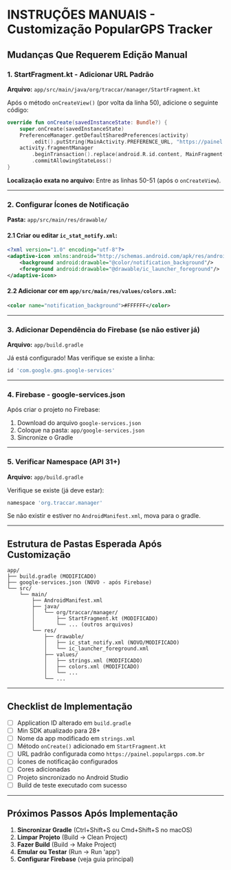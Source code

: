 # INSTRUÇÕES MANUAIS - Customização PopularGPS Tracker

## Mudanças Que Requerem Edição Manual

### 1. StartFragment.kt - Adicionar URL Padrão

**Arquivo:** `app/src/main/java/org/traccar/manager/StartFragment.kt`

Após o método `onCreateView()` (por volta da linha 50), adicione o seguinte código:

```kotlin
override fun onCreate(savedInstanceState: Bundle?) {
    super.onCreate(savedInstanceState)
    PreferenceManager.getDefaultSharedPreferences(activity)
        .edit().putString(MainActivity.PREFERENCE_URL, "https://painel.populargps.com.br").apply()
    activity.fragmentManager
        .beginTransaction().replace(android.R.id.content, MainFragment())
        .commitAllowingStateLoss()
}
```

**Localização exata no arquivo:** Entre as linhas 50-51 (após o `onCreateView`).

---

### 2. Configurar Ícones de Notificação

**Pasta:** `app/src/main/res/drawable/`

#### 2.1 Criar ou editar `ic_stat_notify.xml`:

```xml
<?xml version="1.0" encoding="utf-8"?>
<adaptive-icon xmlns:android="http://schemas.android.com/apk/res/android">
    <background android:drawable="@color/notification_background"/>
    <foreground android:drawable="@drawable/ic_launcher_foreground"/>
</adaptive-icon>
```

#### 2.2 Adicionar cor em `app/src/main/res/values/colors.xml`:

```xml
<color name="notification_background">#FFFFFF</color>
```

---

### 3. Adicionar Dependência do Firebase (se não estiver já)

**Arquivo:** `app/build.gradle`

Já está configurado! Mas verifique se existe a linha:
```gradle
id 'com.google.gms.google-services'
```

---

### 4. Firebase - google-services.json

Após criar o projeto no Firebase:

1. Download do arquivo `google-services.json`
2. Coloque na pasta: `app/google-services.json`
3. Sincronize o Gradle

---

### 5. Verificar Namespace (API 31+)

**Arquivo:** `app/build.gradle`

Verifique se existe (já deve estar):
```gradle
namespace 'org.traccar.manager'
```

Se não existir e estiver no `AndroidManifest.xml`, mova para o gradle.

---

## Estrutura de Pastas Esperada Após Customização

```
app/
├── build.gradle (MODIFICADO)
├── google-services.json (NOVO - após Firebase)
└── src/
    └── main/
        ├── AndroidManifest.xml
        ├── java/
        │   └── org/traccar/manager/
        │       ├── StartFragment.kt (MODIFICADO)
        │       └── ... (outros arquivos)
        └── res/
            ├── drawable/
            │   ├── ic_stat_notify.xml (NOVO/MODIFICADO)
            │   └── ic_launcher_foreground.xml
            ├── values/
            │   ├── strings.xml (MODIFICADO)
            │   ├── colors.xml (MODIFICADO)
            │   └── ...
            └── ...
```

---

## Checklist de Implementação

- [ ] Application ID alterado em `build.gradle`
- [ ] Min SDK atualizado para 28+
- [ ] Nome da app modificado em `strings.xml`
- [ ] Método `onCreate()` adicionado em `StartFragment.kt`
- [ ] URL padrão configurada como `https://painel.populargps.com.br`
- [ ] Ícones de notificação configurados
- [ ] Cores adicionadas
- [ ] Projeto sincronizado no Android Studio
- [ ] Build de teste executado com sucesso

---

## Próximos Passos Após Implementação

1. **Sincronizar Gradle** (Ctrl+Shift+S ou Cmd+Shift+S no macOS)
2. **Limpar Projeto** (Build → Clean Project)
3. **Fazer Build** (Build → Make Project)
4. **Emular ou Testar** (Run → Run 'app')
5. **Configurar Firebase** (veja guia principal)

